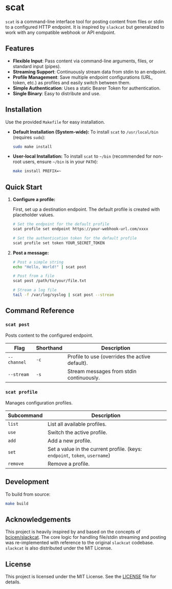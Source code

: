 # scat

`scat` is a command-line interface tool for posting content from files or stdin to a configured HTTP endpoint. It is inspired by `slackcat` but generalized to work with any compatible webhook or API endpoint.

## Features

*   **Flexible Input**: Pass content via command-line arguments, files, or standard input (pipes).
*   **Streaming Support**: Continuously stream data from stdin to an endpoint.
*   **Profile Management**: Save multiple endpoint configurations (URL, token, etc.) as profiles and easily switch between them.
*   **Simple Authentication**: Uses a static Bearer Token for authentication.
*   **Single Binary**: Easy to distribute and use.

## Installation

Use the provided `Makefile` for easy installation.

*   **Default Installation (System-wide):**
    To install `scat` to `/usr/local/bin` (requires `sudo`):
    ```bash
    sudo make install
    ```

*   **User-local Installation:**
    To install `scat` to `~/bin` (recommended for non-root users, ensure `~/bin` is in your `PATH`):
    ```bash
    make install PREFIX=~
    ```

## Quick Start

1.  **Configure a profile:**

    First, set up a destination endpoint. The default profile is created with placeholder values.

    ```bash
    # Set the endpoint for the default profile
    scat profile set endpoint https://your-webhook-url.com/xxxx

    # Set the authentication token for the default profile
    scat profile set token YOUR_SECRET_TOKEN
    ```

2.  **Post a message:**

    ```bash
    # Post a simple string
    echo "Hello, World!" | scat post

    # Post from a file
    scat post /path/to/your/file.txt

    # Stream a log file
    tail -f /var/log/syslog | scat post --stream
    ```

## Command Reference

### `scat post`

Posts content to the configured endpoint.

| Flag      | Shorthand | Description                                      |
| --------- | --------- | ------------------------------------------------ |
| `--channel` | `-c`      | Profile to use (overrides the active default).   |
| `--stream`  | `-s`      | Stream messages from stdin continuously.         |

### `scat profile`

Manages configuration profiles.

| Subcommand | Description                                       |
| ---------- | ------------------------------------------------- |
| `list`     | List all available profiles.                      |
| `use`      | Switch the active profile.                        |
| `add`      | Add a new profile.                                |
| `set`      | Set a value in the current profile. (keys: `endpoint`, `token`, `username`) |
| `remove`   | Remove a profile.                                 |

## Development

To build from source:

```bash
make build
```

## Acknowledgements

This project is heavily inspired by and based on the concepts of [bcicen/slackcat](https://github.com/bcicen/slackcat). The core logic for handling file/stdin streaming and posting was re-implemented with reference to the original `slackcat` codebase. `slackcat` is also distributed under the MIT License.

## License

This project is licensed under the MIT License. See the [LICENSE](LICENSE) file for details.